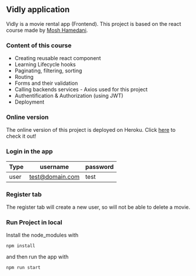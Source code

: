 ## Vidly application

Vidly is a movie rental app (Frontend). This project is based on the react course made by [Mosh Hamedani](https://codewithmosh.com/p/mastering-react).

### Content of this course

* Creating reusable react component
* Learning Lifecycle hooks
* Paginating, filtering, sorting
* Routing
* Forms and their validation
* Calling backends services - Axios used for this project
* Authentification & Authorization (using JWT)
* Deployment

### Online version

The online version of this project is deployed on Heroku. Click [here](https://vidly-movie-rentals.herokuapp.com/) to check it out!

### Login in the app

| Type          | username          | password  |
| ------------- | ----------------- | --------- |
| user          | test@domain.com   | test      |



### Register tab

The register tab will create a new user, so will not be able to delete a movie.

### Run Project in local

Install the node_modules with 
```
npm install
```

and then run the app with 
```
npm run start
```
